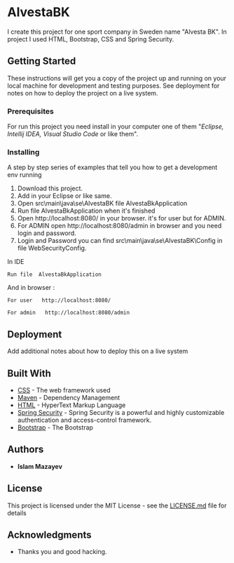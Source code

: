 # AlvestaBK

I create this project for one sport company in Sweden name "Alvesta BK". In project I used HTML, Bootstrap, CSS and Spring Security.

## Getting Started

These instructions will get you a copy of the project up and running on your local machine for development and testing purposes. See deployment for notes on how to deploy the project on a live system.

### Prerequisites

For run this project you need install in your computer one of them "*Eclipse, Intellij IDEA, Visual Studio Code* or like them".


### Installing

A step by step series of examples that tell you how to get a development env running
1) Download this project.
2) Add in your Eclipse or like same.
3) Open  src\main\java\se\AlvestaBK file AlvestaBkApplication
4) Run file AlvestaBkApplication when it's finished
5) Open http://localhost:8080/ in your browser. it's for user but for ADMIN.
6) For ADMIN open http://localhost:8080/admin in browser and you need   login and password.
7) Login and Password you can find  src\main\java\se\AlvestaBK\Config in file WebSecurityConfig.

In IDE
```
Run file  AlvestaBkApplication
```

And in browser :

```
For user   http://localhost:8080/
```
```
For admin   http://localhost:8080/admin
```


## Deployment

Add additional notes about how to deploy this on a live system

## Built With

* [CSS](https://css-tricks.com/) - The web framework used
* [Maven](https://maven.apache.org/) - Dependency Management
* [HTML](https://html.com/) - HyperText Markup Language
* [Spring Security](https://spring.io/projects/spring-security) - Spring Security is a powerful      and highly customizable authentication and access-control framework.
* [Bootstrap](https://getbootstrap.com/) - The Bootstrap


## Authors

* **Islam Mazayev** 

## License

This project is licensed under the MIT License - see the [LICENSE.md](LICENSE.md) file for details

## Acknowledgments

* Thanks you and good hacking.
